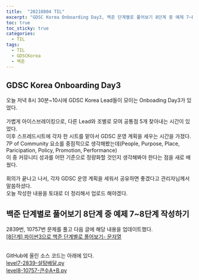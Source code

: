 ```yaml
---
title:  "20210804 TIL"
excerpt: "GDSC Korea Onboarding Day3, 백준 단계별로 풀어보기 8단계 중 예제 7~8단계 작성(2839번, 10757번)"
toc: true
toc_sticky: true
categories:
  - TIL
tags:
  - TIL
  - GDSCKorea
  - 백준
---
```


## GDSC Korea Onboarding Day3
오늘 저녁 8시 30분~10시에 GDSC Korea Lead들이 모이는 Onboading Day3가 있었다.  
<br>
가볍게 아이스브레이킹으로, 다른 Lead와 조별로 모여 공통점 5개 찾아내는 시간이 있었다.  
이후 스프레드시트에 각자 한 시트를 맡아서 GDSC 운영 계획을 세우는 시간을 가졌다.  
7P of Community 요소를 중점적으로 생각해봤는데(People, Purpose, Place, Paricipation, Policy, Promotion, Performance)  
이 중 커뮤니티 성과를 어떤 기준으로 정량화할 것인지 생각해봐야 한다는 점을 새로 배웠다.  
<br>
회의가 끝나고 나서, 각자 GDSC 운영 계획을 세워서 공유하면 좋겠다고 관리자님께서 말씀하셨다.  
오늘 작성한 내용을 토대로 더 정리해서 업로드 해야겠다.

## 백준 단계별로 풀어보기 8단계 중 예제 7\~8단계 작성하기  
2839번, 10757번 문제를 풀고 다음 글에 해당 내용을 업데이트했다.    
[[8단계] 파이썬3으로 백준 단계별로 풀어보기- 문자열](https://leeryeongsong.github.io/baekjoon/baekjoon-step-by-step-python3-step8/)  
<br>

GitHub에 올린 소스 코드는 아래에 있다.  
[level7-2839-설탕배달.py](https://github.com/leeryeongsong/baekjoon-step-by-step-python3/blob/main/step8/level7-2839-%EC%84%A4%ED%83%95%EB%B0%B0%EB%8B%AC.py)  
[level8-10757-큰수A+B.py](https://github.com/leeryeongsong/baekjoon-step-by-step-python3/blob/main/step8/level8-10757-%ED%81%B0%EC%88%98A%2BB.py)
<br>
